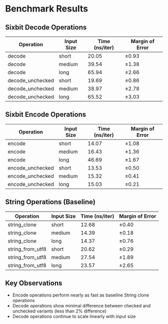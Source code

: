 <!--
 Copyright 2025 Inomoto, Yota

 Licensed under the Apache License, Version 2.0 (the "License") or MIT License;
- Operating System: macOS Sequoia
- Architecture: Apple Silicon M2 Pro 16GB
-->

# Benchmark Results

## Sixbit Decode Operations

| Operation | Input Size | Time (ns/iter) | Margin of Error |
|-----------|------------|----------------|-----------------|
| decode | short | 20.05 | ±0.93 |
| decode | medium | 39.54 | ±1.38 |
| decode | long | 65.94 | ±2.66 |
| decode_unchecked | short | 19.69 | ±0.86 |
| decode_unchecked | medium | 38.97 | ±2.78 |
| decode_unchecked | long | 65.52 | ±3.03 |

## Sixbit Encode Operations

| Operation | Input Size | Time (ns/iter) | Margin of Error |
|-----------|------------|----------------|-----------------|
| encode | short | 14.07 | ±1.08 |
| encode | medium | 16.43 | ±1.36 |
| encode | long | 46.69 | ±1.67 |
| encode_unchecked | short | 13.53 | ±0.50 |
| encode_unchecked | medium | 15.32 | ±0.41 |
| encode_unchecked | long | 15.03 | ±0.21 |

## String Operations (Baseline)

| Operation | Input Size | Time (ns/iter) | Margin of Error |
|-----------|------------|----------------|-----------------|
| string_clone | short | 12.68 | ±0.40 |
| string_clone | medium | 14.39 | ±0.18 |
| string_clone | long | 14.37 | ±0.76 |
| string_from_utf8 | short | 20.62 | ±0.29 |
| string_from_utf8 | medium | 27.54 | ±1.89 |
| string_from_utf8 | long | 23.57 | ±2.65 |

## Key Observations

- Encode operations perform nearly as fast as baseline String clone operations
- Decode operations show minimal difference between checked and unchecked variants (less than 2% difference)
- Decode operations continue to scale linearly with input size
